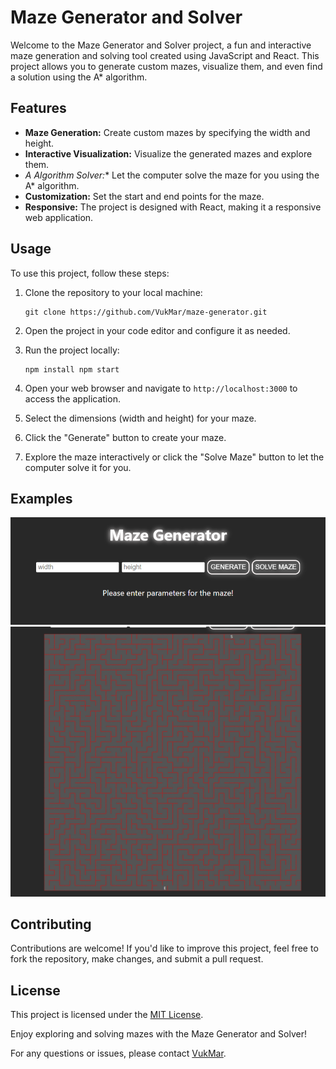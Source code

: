 # Maze Generator and Solver

Welcome to the Maze Generator and Solver project, a fun and interactive maze generation and solving tool created using JavaScript and React. This project allows you to generate custom mazes, visualize them, and even find a solution using the A* algorithm.

## Features

- **Maze Generation:** Create custom mazes by specifying the width and height.
- **Interactive Visualization:** Visualize the generated mazes and explore them.
- **A* Algorithm Solver:** Let the computer solve the maze for you using the A* algorithm.
- **Customization:** Set the start and end points for the maze.
- **Responsive:** The project is designed with React, making it a responsive web application.

## Usage

To use this project, follow these steps:

1. Clone the repository to your local machine:

    ```
    git clone https://github.com/VukMar/maze-generator.git
    ```

2. Open the project in your code editor and configure it as needed.

3. Run the project locally:

    ```
    npm install npm start
    ```

4. Open your web browser and navigate to `http://localhost:3000` to access the application.

5. Select the dimensions (width and height) for your maze.

7. Click the "Generate" button to create your maze.

8. Explore the maze interactively or click the "Solve Maze" button to let the computer solve it for you.

## Examples

![Maze Example 1](example1.png)
![Maze Example 2](example2.png)

## Contributing

Contributions are welcome! If you'd like to improve this project, feel free to fork the repository, make changes, and submit a pull request.

## License

This project is licensed under the [MIT License](LICENSE).

Enjoy exploring and solving mazes with the Maze Generator and Solver!

For any questions or issues, please contact [VukMar](https://github.com/VukMar).
